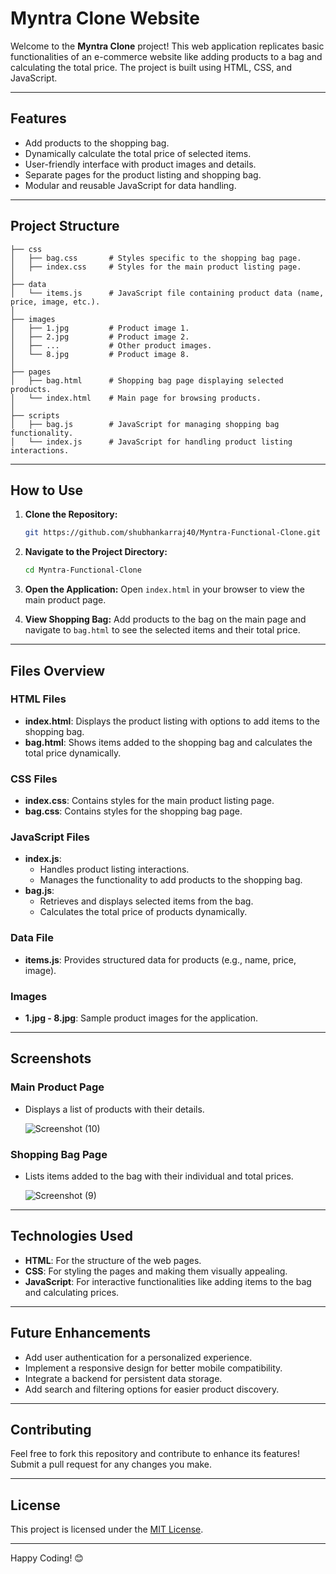 # Myntra Clone Website

Welcome to the **Myntra Clone** project! This web application replicates basic functionalities of an e-commerce website like adding products to a bag and calculating the total price. The project is built using HTML, CSS, and JavaScript.

---

## Features

- Add products to the shopping bag.
- Dynamically calculate the total price of selected items.
- User-friendly interface with product images and details.
- Separate pages for the product listing and shopping bag.
- Modular and reusable JavaScript for data handling.

---

## Project Structure

```plaintext
├── css
│   ├── bag.css       # Styles specific to the shopping bag page.
│   ├── index.css     # Styles for the main product listing page.
│
├── data
│   └── items.js      # JavaScript file containing product data (name, price, image, etc.).
│
├── images
│   ├── 1.jpg         # Product image 1.
│   ├── 2.jpg         # Product image 2.
│   ├── ...           # Other product images.
│   └── 8.jpg         # Product image 8.
│
├── pages
│   ├── bag.html      # Shopping bag page displaying selected products.
│   └── index.html    # Main page for browsing products.
│
├── scripts
│   ├── bag.js        # JavaScript for managing shopping bag functionality.
│   └── index.js      # JavaScript for handling product listing interactions.
```

---

## How to Use

1. **Clone the Repository:**
   ```bash
   git https://github.com/shubhankarraj40/Myntra-Functional-Clone.git
   ```

2. **Navigate to the Project Directory:**
   ```bash
   cd Myntra-Functional-Clone
   ```

3. **Open the Application:**
   Open `index.html` in your browser to view the main product page.

4. **View Shopping Bag:**
   Add products to the bag on the main page and navigate to `bag.html` to see the selected items and their total price.

---

## Files Overview

### HTML Files
- **index.html**: Displays the product listing with options to add items to the shopping bag.
- **bag.html**: Shows items added to the shopping bag and calculates the total price dynamically.

### CSS Files
- **index.css**: Contains styles for the main product listing page.
- **bag.css**: Contains styles for the shopping bag page.

### JavaScript Files
- **index.js**:
  - Handles product listing interactions.
  - Manages the functionality to add products to the shopping bag.
- **bag.js**:
  - Retrieves and displays selected items from the bag.
  - Calculates the total price of products dynamically.

### Data File
- **items.js**: Provides structured data for products (e.g., name, price, image).

### Images
- **1.jpg - 8.jpg**: Sample product images for the application.

---

## Screenshots

### Main Product Page
- Displays a list of products with their details.
  
  ![Screenshot (10)](https://github.com/user-attachments/assets/e1567fc2-a6e5-4524-a17d-8fce3ac2ee94)


### Shopping Bag Page
- Lists items added to the bag with their individual and total prices.
  
  ![Screenshot (9)](https://github.com/user-attachments/assets/75cbb16b-5917-4785-8fbd-1116dc21e67e)


---

## Technologies Used

- **HTML**: For the structure of the web pages.
- **CSS**: For styling the pages and making them visually appealing.
- **JavaScript**: For interactive functionalities like adding items to the bag and calculating prices.

---

## Future Enhancements

- Add user authentication for a personalized experience.
- Implement a responsive design for better mobile compatibility.
- Integrate a backend for persistent data storage.
- Add search and filtering options for easier product discovery.

---

## Contributing

Feel free to fork this repository and contribute to enhance its features! Submit a pull request for any changes you make.

---

## License

This project is licensed under the [MIT License](LICENSE).

---

Happy Coding! 😊
